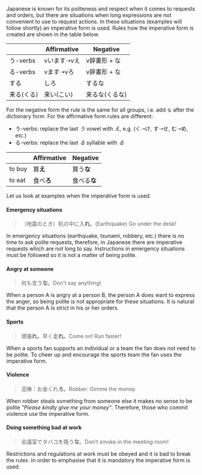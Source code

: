 Japanese is known for its politeness  and respect when it comes to requests and orders, but there are situations when long  expressions are not convenient to use to request actions. In these situations (examples will follow shortly) an imperative form is used. Rules how the imperative form is created are shown in the table below.

||Affirmative|Negative|
|-|-|-|
|う-verbs|vいます➝vえ|v辞書形 + な|
|る-verbs|vます➝vろ|v辞書形 + な|
|する|しろ|するな|
|来る(くる)|来い(こい)|来るな(くるな)|

For the negative form the rule is the same for all groups, i.e. add `な` after the dictionary form. For the affirmative form rules are different:

- う-verbs: replace the last *う* vowel with *え*, e.g. (く➝け, す➝せ, む➝め, etc.)
- る-verbs: replace the last *る* syllable with *る*

||Affirmative|Negative|
|-|-|-|
|to buy|買**え**|買う**な**|
|to eat|食べ**ろ**|食べる**な**|

Let us look at examples when the imperative form is used.
#### Emergency situations
>（地震のとき）机の中に入**れ**。(Earthquake) Go under the desk!

In emergency situations (earthquake, tsunami, robbery, etc.) there is no time to ask polite requests, therefore, in Japanese there are imperative requests which are not long to say. Instructions in emergency situations must be followed so it is not a matter of being polite.

#### Angry at someone
>何も言う**な**。Don't say anything!

When a person A is angry at a person B, the person A does want to express the anger, so being polite is not appropriate for these situations. It is natural that the person A is strict in his or her orders.

#### Sports
>頑張**れ**。早く走**れ**。Come on! Run faster!

When a sports fan supports an individual or a team the fan does not need to be polite. To cheer up and encourage the sports team the fan uses the imperative form.

#### Violence
>泥棒：お金くれ**ろ**。Robber: Gimme the money.

When robber steals something from someone else it makes no sense to be polite *"Please kindly give me your money"*. Therefore, those who commit violence use the imperative form.

#### Doing something bad at work
>会議室でタバコを吸う**な**。Don't smoke in the meeting room!

Restrictions and regulations at work must be obeyed and it is bad to break the rules. In order to emphasise that it is mandatory the imperative form is used.